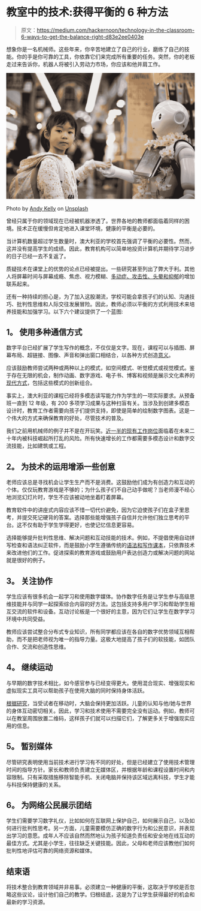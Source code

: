 # 教室中的技术:获得平衡的 6 种方法

> 原文：<https://medium.com/hackernoon/technology-in-the-classroom-6-ways-to-get-the-balance-right-d83e2ee0403e>

想象你是一名机械师。这些年来，你辛苦地建立了自己的行业，磨练了自己的技能。你的手是你可靠的工具，你依靠它们来完成所有重要的任务。突然，你的老板走过来告诉你，机器人将被引入劳动力市场，你应该和他并肩工作。

![](img/f06920715f086425e05221566a4de694.png)

Photo by [Andy Kelly](https://unsplash.com/@askkell?utm_source=medium&utm_medium=referral) on [Unsplash](https://unsplash.com?utm_source=medium&utm_medium=referral)

曾经只属于你的领域现在已经被机器渗透了。世界各地的教师都面临着同样的困境。技术正在缓慢但肯定地进入课堂环境，健康的平衡是必要的。

当计算机数量超过学生数量时，澳大利亚的学校首先强调了平衡的必要性。然而，这并没有提高学生的成绩。因此，教育机构可以简单地投资计算机并期待学习进步的日子已经一去不复返了。

质疑技术在课堂上的优势的论点已经被提出。一些研究甚至列出了弊大于利。其他人将屏幕时间与屏幕成瘾、焦虑、视力模糊、[多动症、攻击性、头晕和抑郁](http://time.com/4474496/screens-schools-hoax/)的增加联系起来。

还有一种持续的担心是，为了加入这股潮流，学校可能会拿孩子们的认知、沟通技巧、批判性思维和人际交往发展冒险。因此，教师必须以平衡的方式利用技术来培养技能和加强学习。以下六个建议提供了一个蓝图:

## **1。** **使用多种通信方式**

数字平台已经扩展了学生写作的概念，不仅仅是文字。现在，课程可以与插图、屏幕布局、超链接、图像、声音和弹出窗口相结合，以各种方式创造[意义](https://www.researchgate.net/publication/247701560_Teaching_Multiliteracies_Across_the_Curriculum)。

应该鼓励教师尝试两种或两种以上的模式，如空间模式、听觉模式或视觉模式。鉴于存在无限的机会，制作动画、数字游戏、电子书、博客和视频是展示文化素养的[现代方式](https://journals.sagepub.com/doi/abs/10.3102/0034654310364401?journalCode=rera)，包括这些模式的创新组合。

事实上，澳大利亚的课程已经将多模态读写能力作为学生的一项实际要求。从预备班一直到 12 年级，有 200 多项学习成果与这种扫盲有关。当涉及到创建多模态设计时，教育工作者需要向孩子们提供支持，即使是简单的绘制数字图表。这是一个伟大的方式来确保教育的好处，尽管技术的普及。

我们之前用机械师的例子并不是在开玩笑。[近一半的现有工作岗位](https://www.pwc.com.au/pdf/a-smart-move-pwc-stem-report-april-2015.pdf)面临着在未来二十年内被科技崛起所打乱的风险。所有快速增长的工作都需要多模态设计和数字交流技能，比如建筑或工程。

## **2。** **为技术的运用增添一些创意**

老师应该总是寻找机会让学生生产而不是消费。这鼓励他们成为有创造力和互动的个体。仅仅玩教育游戏是不够的；为什么孩子们不自己动手做呢？当老师漫不经心地浏览幻灯片时，学生不应该被动地坐着盯着屏幕。

教育软件中的讲座式内容应该不惜一切代价避免，因为它迫使孩子们在盒子里思考，并提交死记硬背的答案。选择那些能增强孩子自信并允许他们独立思考的平台。这不仅有助于学生学得更好，也使记忆信息更容易。

选择能够提升批判性思维、解决问题和互动技能的技术。例如，不提倡使用自动拼写检查和语法纠正软件，而是鼓励小学生遵循传统的[语法和写作课本](https://booksrun.com/blog/7-best-writing-reference-books-and-grammar-guides/)，只依靠技术来改进他们的工作。促进探索的教育游戏或鼓励用户表达创造力或解决问题的网站就是很好的例子。

## **3。** **关注协作**

学生应该有很多机会一起学习和使用数字媒体。协作数字任务是让学生参与高级思维技能并与同学一起探索综合内容的好方法。这包括支持多用户学习和帮助学生相互交流的软件和设备。互动讨论板是一个很好的主意，因为它们让学生在数字学习环境中共同受益。

教师应该尝试整合分布式专业知识，所有同学都应该在各自的数字优势领域互相帮助，而不是把老师视为唯一的指导力量。这极大地提高了孩子们的软技能，如团队合作、交流和创造性思维。

## **4。** **继续运动**

与早期的数字技术相比，如今感官参与已经变得更大。使用混合现实、增强现实和虚拟现实工具可以帮助孩子在使用大脑的同时保持身体活跃。

[根据研究](http://www.indiana.edu/~cogdev/labwork/WilsonSixViewsofEmbodiedCog.pdf)，当受试者在移动时，大脑会保持更加活跃。儿童的认知与他/她与世界的身体互动密切相关。因此，学习和技术使用不需要完全没有运动。例如，教师可以在教室周围放置二维码，这样孩子们就可以扫描它们，了解更多关于增强现实应用的信息。

## **5。** **暂别媒体**

尽管研究表明使用当前技术进行学习有不同的好处，但是已经建立了使用技术管理时间的指导方针。家长和教师负责建立无媒体区，并根据年龄和课程设置时间和内容限制。只有采取措施移除智能手机、关闭电脑并保持该区域远离科技，学生才能与科技保持健康的关系。

## **6。** **为网络公民展示团结**

学生们需要学习数字礼仪，比如如何在互联网上保护自己，如何展示自己，以及如何进行批判性思考。另一方面，儿童需要模仿正确的数字行为和公民意识，并表现出学习的意愿。成年人不应该自然而然地认为孩子知道负责任和安全地在线互动的最佳方式。尤其是小学生，往往缺乏关键技能。因此，父母和老师应该教他们如何批判性地评估可靠的网络资源和媒体。

## **结束语**

将技术整合到教育领域并非易事。必须建立一种健康的平衡，这取决于学校是否忽略这些议论，设计他们自己的教学。归根结底，这是为了让学生获得最好的机会和最新的学习资源。